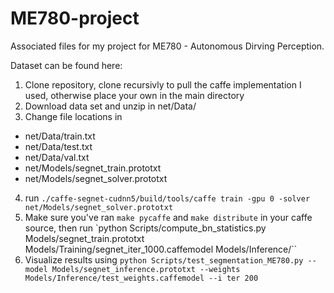 # ME780-project

Associated files for my project for ME780 - Autonomous Dirving Perception.

Dataset can be found here:

1. Clone repository, clone recursivly to pull the caffe implementation I used, otherwise place your own in the main directory
2. Download data set and unzip in net/Data/
3. Change file locations in
  * net/Data/train.txt
  * net/Data/test.txt
  * net/Data/val.txt
  * net/Models/segnet_train.prototxt
  * net/Models/segnet_solver.prototxt
4. run `./caffe-segnet-cudnn5/build/tools/caffe train -gpu 0 -solver net/Models/segnet_solver.prototxt`
5. Make sure you've ran `make pycaffe` and `make distribute` in your caffe source, then run `python Scripts/compute_bn_statistics.py Models/segnet_train.prototxt Models/Training/segnet_iter_1000.caffemodel Models/Inference/``
6. Visualize results using `python Scripts/test_segmentation_ME780.py --model Models/segnet_inference.prototxt --weights Models/Inference/test_weights.caffemodel --i
ter 200`
